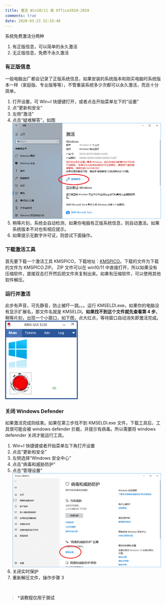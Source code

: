 ```yaml
---
title: 激活 Win10/11 或 Office2010-2019
comments: true
date: 2020-03-23 22:33:48
---
```


系统免费激活分两种

1. 有正版信息，可以简单的永久激活
2. 无正版信息，免费不永久激活

<!--more-->

### 有正版信息

一般电脑出厂都会记录了正版系统信息，如果安装的系统版本和刚买电脑时系统版本一样（家庭版、专业版等等），不管重装系统多少次都可以永久激活，而且十分简单。

1. 打开设置，可 Win+I 快捷键打开，或者点击开始菜单左下的“设置”
2. 点“更新和安全”
3. 左侧“激活”
4. 点击“疑难解答”，如图
   ![激活界面](./1.png)
5. 稍等片刻，系统会自动检测，如果你电脑有正版系统信息，则自动激活。如果系统版本不对也有相应提示。
6. 如果提示无数字许可证，则尝试下面操作。

### 下载激活工具

首先要下载一个激活工具 KMSPICO，下载地址：[KMSPICO](https://pan.baidu.com/s/1nCSYzQ5EztDYuRc4QQ__qg "激活工具")。下载的文件为下载的文件为 KMSPICO.ZIP。
ZIP 文件可以在 win10/11 中直接打开，所以如果没有压缩软件，直接双击打开然后把文件夹复制出来。如果有压缩软件，可以使用其他软件解压。

### 运行并激活

此步有声音，可先静音，防止被吓一跳。。。运行 KMSELDI.exe，如果你的电脑没有显示扩展名，那文件名就是 KMSELDI。**如果找不到这个文件就先查看第 4 步**。稍等片刻，出现一个小窗口，如下图，点大红点，等待窗口自动消失即激活完成。
![激活界面](./2.png)

### 关闭 Windows Defender

如果激活完成则结束。如果在第三步找不到 KMSELDI.exe 文件，下载工具后，工具很可能会被 windows defender 拦截，并提示有病毒。所以需要将 windows defennder 关闭才能运行工具。

1. Win+I 快捷键或者开始菜单左下角打开设置
2. 点击“更新和安全”
3. 左侧选择“Windows 安全中心”
4. 点击“病毒和威胁防护”
5. 点击“管理设置”
   ![关闭 Windows Defender](./3.png)
6. 关闭实时保护
7. 重新解压文件，操作步骤 3

<br>

> **\*该教程仅用于测试**
